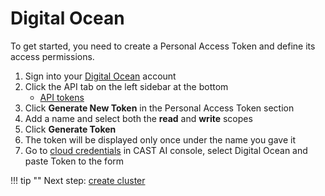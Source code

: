 # Digital Ocean

To get started, you need to create a Personal Access Token and define its access permissions.

1. Sign into your [Digital Ocean](https://cloud.digitalocean.com/) account
2. Click the API tab on the left sidebar at the bottom
   - [API tokens](https://cloud.digitalocean.com/account/api/tokens)
3. Click **Generate New Token** in the Personal Access Token section
4. Add a name and select both the **read** and **write** scopes
5. Click **Generate Token**
6. The token will be displayed only once under the name you gave it
7. Go to [cloud credentials](https://console.cast.ai/cloud-credentials) in CAST AI console, select Digital Ocean and paste Token to the form

!!! tip ""
    Next step: [create cluster](../../getting-started/create-cluster.md)
